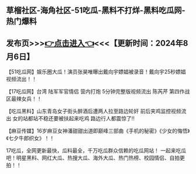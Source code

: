 草榴社区-海角社区-51吃瓜-黑料不打烊-黑料吃瓜网-热门爆料
------------------------
发布页>>><a href="https://heiliaoktv.github.io/cao6.github.io/">👉点击进入👈</a><<<【更新时间：2024年8月6日】
------------------------
【51吃瓜网】娱乐圈大瓜！演员张昊唯曝出戴向宇嫖娼被录音！戴向宇25秒嫖娼视频流出！！

【17吃瓜网】台湾 陆军军官情侣 营内打炮 5分钟完整版视频流出 陈芮芹 第四作战区最辣女兵！！

【吃瓜黑料】山东青岛女子街头醉酒后遭两人拉至路边轮奸 前后夹鸡监控视频流出 女的站都站不稳还要被扶起来吃鸡 路边行人都震惊了!!

【麻豆传媒】16岁麻豆女神潘甜甜出道即巅峰三部曲《手机的秘密》《少女的悔悟》《七夕牛郎织女》！！

17吃瓜，全网更新最快，瓜料最全，千万吃瓜群众信赖的吃瓜网站！ 一起来吃瓜吧！明星黑料、网红大瓜、热搜大瓜、海外大瓜、热门热榜、校园情侣、自拍更拍！！
